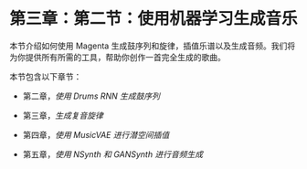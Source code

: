 # 第三章：第二节：使用机器学习生成音乐

本节介绍如何使用 Magenta 生成鼓序列和旋律，插值乐谱以及生成音频。我们将为你提供所有所需的工具，帮助你创作一首完全生成的歌曲。

本节包含以下章节：

+   第二章，*使用 Drums RNN 生成鼓序列*

+   第三章，*生成复音旋律*

+   第四章，*使用 MusicVAE 进行潜空间插值*

+   第五章，*使用 NSynth 和 GANSynth 进行音频生成*
